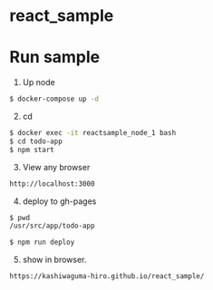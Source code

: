 # react_sample

# Run sample
1. Up node
```bash
$ docker-compose up -d
```
2. cd
``` bash
$ docker exec -it reactsample_node_1 bash
$ cd todo-app
$ npm start
```
3. View any browser
```bash
http://localhost:3000
```
4. deploy to gh-pages
```bash
$ pwd
/usr/src/app/todo-app

$ npm run deploy
```
5. show in browser.
```bash
https://kashiwaguma-hiro.github.io/react_sample/
```